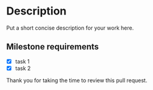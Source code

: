 # Description

Put a short concise description for your work here.

## Milestone requirements

- [x] task 1
- [x] task 2

Thank you for taking the time to review this pull request.
